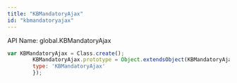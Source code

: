 ```yaml
---
title: "KBMandatoryAjax"
id: "kbmandatoryajax"
---
```


API Name: global.KBMandatoryAjax

```js
var KBMandatoryAjax = Class.create();
        KBMandatoryAjax.prototype = Object.extendsObject(KBMandatoryAjaxSNC,{
        type: 'KBMandatoryAjax'
        });
```
